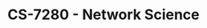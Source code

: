 ---
layout: course
title: CS-7280 - Network Science
aliases: NS
course_id: CS-7280
permalink: /CS-7280/
avg_difficulty: 2.79
avg_rating: 3.32
avg_workload: 13.16
course_number: 7280
---